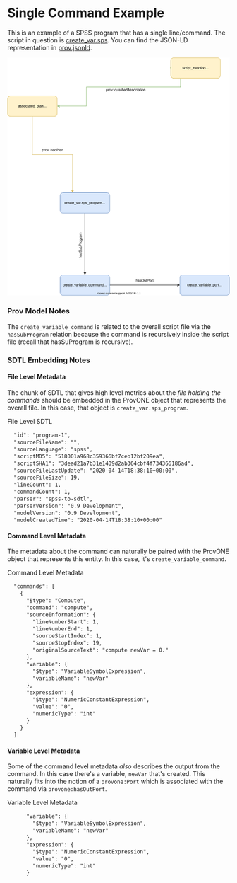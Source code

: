 # Single Command Example

This is an example of a SPSS program that has a single line/command. The script in question is [create_var.sps](./create_var.sps). You can find the JSON-LD representation in [prov.jsonld](./prov.jsonld).



![](./images/prov.svg)

### Prov Model Notes
The `create_variable_command` is related to the overall script file via the `hasSubProgram` relation because the command is recursively inside the script file (recall that hasSuProgram is recursive). 


### SDTL Embedding Notes


#### File Level Metadata
The chunk of SDTL that gives high level metrics about the _file holding  the commands_ should be embedded in the ProvONE object that represents the overall file. In this case, that object is `create_var.sps_program`.

File Level SDTL
```
  "id": "program-1",
  "sourceFileName": "",
  "sourceLanguage": "spss",
  "scriptMD5": "518001a968c359366bf7ceb12bf209ea",
  "scriptSHA1": "3dead21a7b31e1409d2ab364cbf4f734366186ad",
  "sourceFileLastUpdate": "2020-04-14T18:38:10+00:00",
  "sourceFileSize": 19,
  "lineCount": 1,
  "commandCount": 1,
  "parser": "spss-to-sdtl",
  "parserVersion": "0.9 Development",
  "modelVersion": "0.9 Development",
  "modelCreatedTime": "2020-04-14T18:38:10+00:00"
  ```

#### Command Level Metadata

The metadata about the command can naturally be paired with the ProvONE object that represents this entity. In this case, it's `create_variable_command`.

Command Level Metadata
```
  "commands": [
    {
      "$type": "Compute",
      "command": "compute",
      "sourceInformation": {
        "lineNumberStart": 1,
        "lineNumberEnd": 1,
        "sourceStartIndex": 1,
        "sourceStopIndex": 19,
        "originalSourceText": "compute newVar = 0."
      },
      "variable": {
        "$type": "VariableSymbolExpression",
        "variableName": "newVar"
      },
      "expression": {
        "$type": "NumericConstantExpression",
        "value": "0",
        "numericType": "int"
      }
    }
  ]
```
#### Variable Level Metadata
Some of the command level metadata _also_ describes the output from the command. In this case there's a variable, `newVar` that's created. This naturally fits into the notion of a `provone:Port` which is associated with the command via `provone:hasOutPort`.

Variable Level Metadata
```
      "variable": {
        "$type": "VariableSymbolExpression",
        "variableName": "newVar"
      },
      "expression": {
        "$type": "NumericConstantExpression",
        "value": "0",
        "numericType": "int"
      }
```
